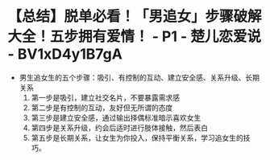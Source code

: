 # 【总结】脱单必看！「男追女」步骤破解大全！五步拥有爱情！ - P1 - 楚儿恋爱说 - BV1xD4y1B7gA

-   男生追女生的五个步骤：吸引、有控制的互动、建立安全感、关系升级、长期关系
    1.  第一步是吸引，建立社交名片，不要暴露需求感
    2.  第二步是有控制的互动，友好但无所谓的态度
    3.  第三步是建立安全感，通过输出择偶标准暗示喜欢女生
    4.  第四步是关系升级，约会后适时进行肢体接触，然后表白
    5.  第五步是长期关系，让女生为你投入，保持平衡关系，学习追女生的技巧。